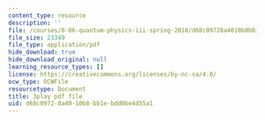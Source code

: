 ```yaml
---
content_type: resource
description: ''
file: /courses/8-06-quantum-physics-iii-spring-2018/d68c09728a4010b8bb1ebdd0be4d55a1_BkCyJ6Nr7qU.pdf
file_size: 23349
file_type: application/pdf
hide_download: true
hide_download_original: null
learning_resource_types: []
license: https://creativecommons.org/licenses/by-nc-sa/4.0/
ocw_type: OCWFile
resourcetype: Document
title: 3play pdf file
uid: d68c0972-8a40-10b8-bb1e-bdd0be4d55a1
---
```

